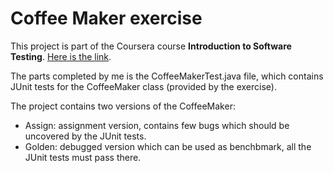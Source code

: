 <h1>Coffee Maker exercise</h1>

This project is part of the Coursera course <b>Introduction to Software Testing</b>. <a href="https://www.coursera.org/learn/introduction-software-testing/home/welcome">Here is the link</a>.

The parts completed by me is the CoffeeMakerTest.java file, which contains JUnit tests for the CoffeeMaker class (provided by the exercise).

The project contains two versions of the CoffeeMaker:
- Assign: assignment version, contains few bugs which should be uncovered by the JUnit tests.
- Golden: debugged version which can be used as benchbmark, all the JUnit tests must pass there.
